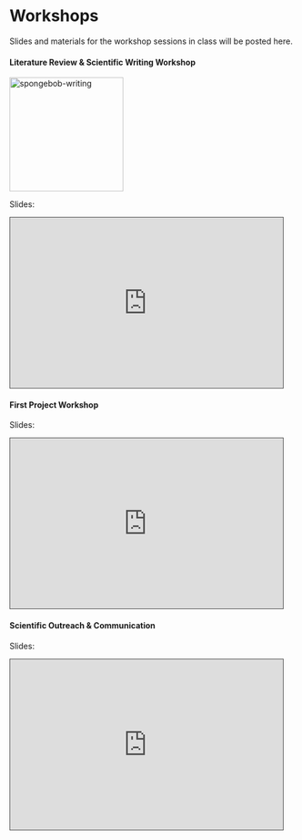 # Workshops

Slides and materials for the workshop sessions in class will be posted here. 


#### Literature Review & Scientific Writing Workshop

<img src="../static/spongebob.gif" alt="spongebob-writing" class=".float-right" width="200px">

Slides: 

<iframe src="https://docs.google.com/presentation/d/e/2PACX-1vTTA-nfGkwNGEZA15d46PmVMn1qrFMfsAdx9bqS3cFjVyZHlcunB8_Zv9t3fE7wR5AbokYXBkPq_dZk/embed?start=false&loop=false&delayms=3000" frameborder="0" width="480" height="299" style="border: 1px solid #464646;" allowfullscreen="true" mozallowfullscreen="true" webkitallowfullscreen="true"></iframe>

#### First Project Workshop

Slides: 

<iframe src="https://docs.google.com/presentation/d/e/2PACX-1vQGXXmMGpRNbWkh8GvJZyxa4vcE8DgJQI5f1ZICDUKN0uaVwPYZ1ZxFbwherYGW-LxtiuYbpUNmKy39/embed?start=false&loop=false&delayms=3000" frameborder="0" width="480" height="299" style="border: 1px solid #464646;" allowfullscreen="true" mozallowfullscreen="true" webkitallowfullscreen="true"></iframe>

#### Scientific Outreach & Communication

Slides: 

<iframe src="https://docs.google.com/presentation/d/e/2PACX-1vRMMlwgZeOSdCrXxm7gf_Eb1A7lPz9z9XyuHS07uTR9pkbxMGLq6vK4onPG6JqCn3FhgO60-BbOQPrE/embed?start=false&loop=false&delayms=3000" frameborder="0" width="480" height="299" style="border: 1px solid #464646;" allowfullscreen="true" mozallowfullscreen="true" webkitallowfullscreen="true"></iframe>
